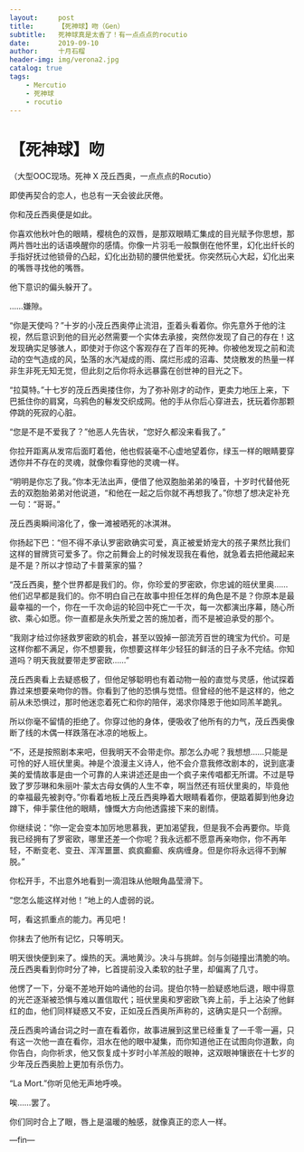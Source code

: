 ```yaml
---
layout:     post
title:      【死神球】吻（Gen）
subtitle:   死神球真是太香了！有一点点点的rocutio
date:       2019-09-10
author:     十月石榴
header-img: img/verona2.jpg
catalog: true
tags:
    - Mercutio
    - 死神球
    - rocutio
--- 
```


# 【死神球】吻


（大型OOC现场。死神 X 茂丘西奥，一点点点的Rocutio）
 
 
即使再契合的恋人，也总有一天会彼此厌倦。
 
你和茂丘西奥便是如此。

你喜欢他秋叶色的眼睛，樱桃色的双唇，是那双眼睛汇集成的目光赋予你思想，那两片唇吐出的话语唤醒你的感情。你像一片羽毛一般飘倒在他怀里，幻化出纤长的手指好抚过他锁骨的凸起，幻化出劲韧的腰供他爱抚。你突然玩心大起，幻化出来的嘴唇寻找他的嘴唇。

他下意识的偏头躲开了。

……嫌隙。
 

“你是天使吗？”十岁的小茂丘西奥停止流泪，歪着头看着你。你先意外于他的注视，然后意识到他的目光必然需要一个实体去承接，突然你发现了自己的存在！这发现确实足够骇人，即使对于你这个客观存在了百年的死神。你被他发现之前和流动的空气造成的风，坠落的水汽凝成的雨、腐烂形成的沼毒、焚烧散发的热量一样非生非死无知无觉，但此刻之后你将永远暴露在创世神的目光之下。
 

“拉莫特。”十七岁的茂丘西奥搂住你，为了弥补刚才的动作，更卖力地压上来，下巴抵住你的肩窝，乌鸦色的鬈发交织成网。他的手从你后心穿进去，抚玩着你那颗停跳的死寂的心脏。

“您是不是不爱我了？”他恶人先告状，“您好久都没来看我了。”

你拉开距离从发帘后面盯着他，他也假装毫不心虚地望着你，绿玉一样的眼睛要穿透你并不存在的灵魂，就像你看穿他的灵魂一样。

“明明是你忘了我。”你本无法出声，便借了他双胞胎弟弟的嗓音，十岁时代替他死去的双胞胎弟弟对他说道，“和他在一起之后你就不再想我了。”你想了想决定补充一句：“哥哥。”

茂丘西奥瞬间溶化了，像一滩被晒死的冰淇淋。

你扬起下巴：“但不得不承认罗密欧确实可爱，真正被爱娇宠大的孩子果然比我们这样的冒牌货可爱多了。你之前舞会上的时候发现我在看他，就急着去把他藏起来是不是？所以才惊动了卡普莱家的猫？

“茂丘西奥，整个世界都是我们的。你，你珍爱的罗密欧，你忠诚的班伏里奥……他们迟早都是我们的。你不明白自己在故事中担任怎样的角色是不是？你原本是最最幸福的一个，你在一千次命运的轮回中死亡一千次，每一次都演出序幕，随心所欲、乘心如愿。你一直都是永失所爱之苦的施加者，而不是被迫承受的那个。

“我刚才给过你拯救罗密欧的机会，甚至以毁掉一部流芳百世的瑰宝为代价。可是这样你都不满足，你不想要我，你想要这样年少轻狂的鲜活的日子永不完结。你知道吗？明天我就要带走罗密欧……”

茂丘西奥看上去疑惑极了，但他足够聪明也有着动物一般的直觉与灵感，他试探着靠过来想要亲吻你的唇。你看到了他的恐惧与觉悟。但曾经的他不是这样的，他之前从未恐惧过，那时他迷恋着死亡和你的陪伴，渴求你降恩于他如同羔羊跪乳。

所以你毫不留情的拒绝了。你穿过他的身体，便吸收了他所有的力气，茂丘西奥像断了线的木偶一样跌落在冰凉的地板上。

“不，还是按照剧本来吧，但我明天不会带走你。那怎么办呢？我想想……只能是可怜的好人班伏里奥。神是个浪漫主义诗人，他不会介意我修改剧本的，说到底凄美的爱情故事是由一个可靠的人来讲述还是由一个疯子来传唱都无所谓。不过是导致了罗莎琳和朱丽叶·蒙太古母女俩的人生不幸，啊当然还有班伏里奥的，毕竟他的幸福最先被剥夺。”你看着地板上茂丘西奥睁着大眼睛看着你，便踮着脚到他身边蹲下，伸手蒙住他的眼睛，慷慨大方向他透露接下来的剧情。

你继续说：“你一定会变本加厉地思慕我，更加渴望我，但是我不会再要你。毕竟我已经拥有了罗密欧，哪里还差一个你呢？我永远都不愿意再亲吻你，你不再年轻，不断变老、变丑、浑浑噩噩、疯疯癫癫、疾病缠身。但是你将永远得不到解脱。”
 
你松开手，不出意外地看到一滴泪珠从他眼角晶莹滑下。

“您怎么能这样对他！”地上的人虚弱的说。

呵，看这抓重点的能力。再见吧！

你抹去了他所有记忆，只等明天。
 

明天很快便到来了。燥热的天。满地黄沙。决斗与挑衅。剑与剑碰撞出清脆的响。茂丘西奥看到你时分了神，匕首提前没入柔软的肚子里，却偏离了几寸。

他愣了一下，分毫不差地开始吟诵他的台词。提伯尔特一脸疑惑地后退，眼中得意的光芒逐渐被恐惧与难以置信取代；班伏里奥和罗密欧飞奔上前，手上沾染了他鲜红的血，他们同样疑惑又不安，正如茂丘西奥所声称的，这确实是只一个刮擦。

茂丘西奥吟诵台词之时一直在看着你，故事进展到这里已经重复了一千零一遍，只有这一次他一直在看你，泪水在他的眼中凝集，而你知道他正在试图向你道歉，向你告白，向你祈求，他又恢复成十岁时小羊羔般的眼神，这双眼神镶嵌在十七岁的少年茂丘西奥脸上更加有杀伤力。

“La Mort.”你听见他无声地呼唤。
 

唉……罢了。

你们同时合上了眼，唇上是温暖的触感，就像真正的恋人一样。
 
 
—fin—
 


 
